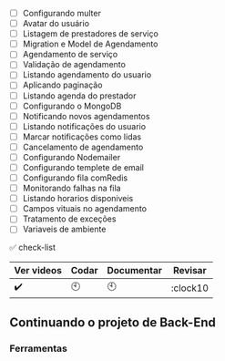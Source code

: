 - [ ] Configurando multer
- [ ] Avatar do usuário
- [ ] Listagem de prestadores de serviço
- [ ] Migration e Model de Agendamento
- [ ] Agendamento de serviço
- [ ] Validação de agendamento
- [ ] Listando agendamento do usuario
- [ ] Aplicando paginação
- [ ] Listando agenda do prestador
- [ ] Configurando o MongoDB
- [ ] Notificando novos agendamentos
- [ ] Listando notificações do usuario
- [ ] Marcar notificações como lidas
- [ ] Cancelamento de agendamento
- [ ] Configurando Nodemailer
- [ ] Configurando templete de email
- [ ] Configurando fila comRedis
- [ ] Monitorando falhas na fila
- [ ] Listando horarios disponiveis
- [ ] Campos vituais no agendamento
- [ ] Tratamento de exceções
- [ ] Variaveis de ambiente

:white_check_mark: check-list

Ver videos | Codar | Documentar| Revisar
-----------|-------|-----------|---------
:heavy_check_mark:| :clock10:|:clock10:|:clock10

## Continuando o projeto de Back-End


### Ferramentas



